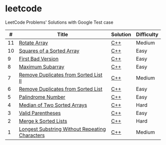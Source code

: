 # leetcode
LeetCode Problems' Solutions with Google Test case

| #    | Title                                                        | Solution                                                     | Difficulty |
| ---- | ------------------------------------------------------------ | ------------------------------------------------------------ | ---------- |
| 11   | [Rotate Array](https://leetcode.com/problems/rotate-array/)  | [C++](algorithms/cpp/rotateArray/rotateArray.cpp)            | Medium     |
| 10   | [Squares of a Sorted Array](https://leetcode.com/problems/squares-of-a-sorted-array/) | [C++](algorithms/cpp/squaresofaSortedArray/squaresofaSortedArray.cpp) | Easy       |
| 9    | [First Bad Version](https://leetcode.com/problems/first-bad-version/) | [C++](algorithms/cpp/firstBadVersion/firstBadVersion.cpp)    | Easy       |
| 8    | [Maximum Subarray](https://leetcode.com/problems/maximum-subarray/) | [C++](algorithms/cpp/maximumSubarray/maximumSubarray.cpp)    | Easy       |
| 7    | [Remove Duplicates from Sorted List II](https://leetcode.com/problems/remove-duplicates-from-sorted-list-ii/) | [C++](algorithms/cpp/removeDuplicatesFromSortedListII/removeDuplicatesFromSortedListII.cpp) | Medium     |
| 6    | [Remove Duplicates from Sorted List](https://leetcode.com/problems/remove-duplicates-from-sorted-list/) | [C++](algorithms/cpp/removeDuplicatesFromSortedList/removeDuplicatesFromSortedList.cpp) | Easy       |
| 5    | [Palindrome Number](https://leetcode.com/problems/palindrome-number/) | [C++](algorithms/cpp/palindromeNumber/palindromeNumber.cpp)  | Easy       |
| 4    | [Median of Two Sorted Arrays](https://leetcode.com/problems/median-of-two-sorted-arrays/) | [C++](algorithms/cpp/medianOfTwoSortedArrays/medianOfTwoSortedArrays.cpp) | Hard       |
| 3    | [Valid Parentheses](https://leetcode.com/problems/valid-parentheses/) | [C++](algorithms/cpp/validParentheses/validParentheses.cpp)  | Easy       |
| 2    | [Merge k Sorted Lists](https://leetcode.com/problems/merge-k-sorted-lists/) | [C++](algorithms/cpp/mergeKSortedLists/mergeKSortedLists.cpp) | Hard       |
| 1    | [Longest Substring Without Repeating Characters](https://leetcode.com/problems/longest-substring-without-repeating-characters/) | [C++](algorithms/cpp/longestSubstringWithoutRepeatingCharacters/longestSubstringWithoutRepeatingCharacters.cpp) | Medium     |

